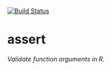 [![Build Status](https://travis-ci.org/OlivierBinette/assert.svg?branch=master)](https://travis-ci.org/OlivierBinette/assert)

# assert

*Validate function arguments in R.*
